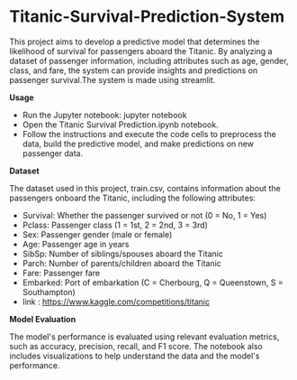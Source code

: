 # Titanic-Survival-Prediction-System

This project aims to develop a predictive model that determines the likelihood of survival for passengers aboard the Titanic. By analyzing a dataset of passenger information, including attributes such as age, gender, class, and fare, the system can provide insights and predictions on passenger survival.The system is made using streamlit.

**Usage**
* Run the Jupyter notebook: jupyter notebook
* Open the Titanic Survival Prediction.ipynb notebook.
* Follow the instructions and execute the code cells to preprocess the data, build the predictive model, and make predictions on new passenger data.

**Dataset**

The dataset used in this project, train.csv, contains information about the passengers onboard the Titanic, including the following attributes:

* Survival: Whether the passenger survived or not (0 = No, 1 = Yes)
* Pclass: Passenger class (1 = 1st, 2 = 2nd, 3 = 3rd)
* Sex: Passenger gender (male or female)
* Age: Passenger age in years
* SibSp: Number of siblings/spouses aboard the Titanic
* Parch: Number of parents/children aboard the Titanic
* Fare: Passenger fare
* Embarked: Port of embarkation (C = Cherbourg, Q = Queenstown, S = Southampton)
* link : https://www.kaggle.com/competitions/titanic

**Model Evaluation**

The model's performance is evaluated using relevant evaluation metrics, such as accuracy, precision, recall, and F1 score. The notebook also includes visualizations to help understand the data and the model's performance.
